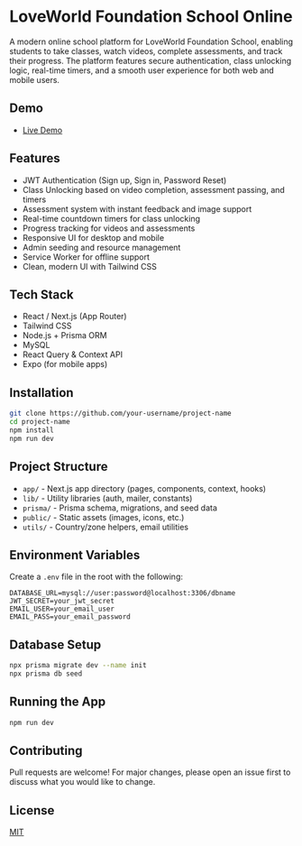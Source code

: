 # LoveWorld Foundation School Online

A modern online school platform for LoveWorld Foundation School, enabling students to take classes, watch videos, complete assessments, and track their progress. The platform features secure authentication, class unlocking logic, real-time timers, and a smooth user experience for both web and mobile users.

## Demo

- [Live Demo](https://your-live-link.com)

## Features

- JWT Authentication (Sign up, Sign in, Password Reset)
- Class Unlocking based on video completion, assessment passing, and timers
- Assessment system with instant feedback and image support
- Real-time countdown timers for class unlocking
- Progress tracking for videos and assessments
- Responsive UI for desktop and mobile
- Admin seeding and resource management
- Service Worker for offline support
- Clean, modern UI with Tailwind CSS

## Tech Stack

- React / Next.js (App Router)
- Tailwind CSS
- Node.js + Prisma ORM
- MySQL
- React Query & Context API
- Expo (for mobile apps)

## Installation

```bash
git clone https://github.com/your-username/project-name
cd project-name
npm install
npm run dev
```

## Project Structure

- `app/` - Next.js app directory (pages, components, context, hooks)
- `lib/` - Utility libraries (auth, mailer, constants)
- `prisma/` - Prisma schema, migrations, and seed data
- `public/` - Static assets (images, icons, etc.)
- `utils/` - Country/zone helpers, email utilities

## Environment Variables

Create a `.env` file in the root with the following:

```
DATABASE_URL=mysql://user:password@localhost:3306/dbname
JWT_SECRET=your_jwt_secret
EMAIL_USER=your_email_user
EMAIL_PASS=your_email_password
```

## Database Setup

```bash
npx prisma migrate dev --name init
npx prisma db seed
```

## Running the App

```bash
npm run dev
```

## Contributing

Pull requests are welcome! For major changes, please open an issue first to discuss what you would like to change.

## License

[MIT](LICENSE)
